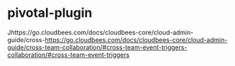 pivotal-plugin
===============

Jhttps://go.cloudbees.com/docs/cloudbees-core/cloud-admin-guide/cross-https://go.cloudbees.com/docs/cloudbees-core/cloud-admin-guide/cross-team-collaboration/#cross-team-event-triggers-collaboration/#cross-team-event-triggers

